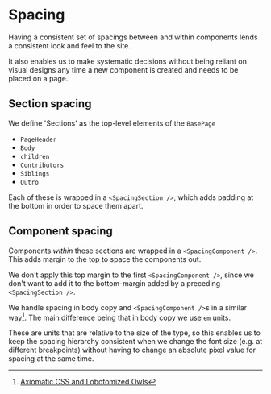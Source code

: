 # Spacing

Having a consistent set of spacings between and within components lends a consistent look and feel to the site.

It also enables us to make systematic decisions without being reliant on visual designs any time a new component is created and needs to be placed on a page.

## Section spacing

We define 'Sections' as the top-level elements of the `BasePage`
- `PageHeader`
- `Body`
- `children`
- `Contributors`
- `Siblings`
- `Outro`

Each of these is wrapped in a `<SpacingSection />`, which adds padding at the bottom in order to space them apart.

## Component spacing

Components _within_ these sections are wrapped in a `<SpacingComponent />`. This adds margin to the top to space the components out.

We don't apply this top margin to the first `<SpacingComponent />`, since we don't want to add it to the bottom-margin added by a preceding `<SpacingSection />`.

We handle spacing in body copy and `<SpacingComponent />`s in a similar way[^1]. The main difference being that in body copy we use `em` units.

These are units that are relative to the size of the type, so this enables us to keep the spacing hierarchy consistent when we change the font size (e.g. at different breakpoints) without having to change an absolute pixel value for spacing at the same time.

[^1]: [Axiomatic CSS and Lobotomized Owls](https://alistapart.com/article/axiomatic-css-and-lobotomized-owls)
